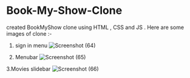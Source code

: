 # Book-My-Show-Clone
created BookMyShow clone using HTML , CSS and JS . 
Here are some images of clone :- 

1. sign in menu
![Screenshot (64)](https://user-images.githubusercontent.com/114856060/228812177-dddc7cb8-315b-4cb5-9753-650aeb175556.png)

2. Menubar
![Screenshot (65)](https://user-images.githubusercontent.com/114856060/228812518-b637ecb2-2b44-47d9-82f2-355c589f09df.png)

3.Movies slidebar
![Screenshot (66)](https://user-images.githubusercontent.com/114856060/228812573-72675242-af51-4242-8c67-d673957cfa0d.png)

